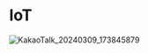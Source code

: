 # IoT

![KakaoTalk_20240309_173845879](https://github.com/kong68/SmartHome_IoT/assets/74444856/676f5d6c-ed42-4918-97e3-a36a564c24e7)

